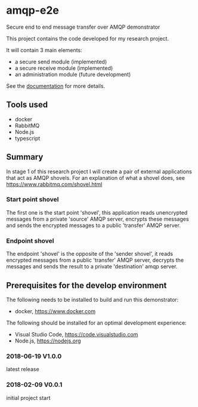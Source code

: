 # amqp-e2e
Secure end to end message transfer over AMQP demonstrator

This project contains the code developed for my research project.

It will contain 3 main elements:
* a secure send module (implemented)
* a secure receive module (implemented)
* an administration module (future development)

See the [documentation](documentation/readme.md) for more details.

## Tools used

- docker
- RabbitMQ
- Node.js
- typescript

## Summary

In stage 1 of this research project I will create a pair of external applications that act
as AMQP shovels. For an explanation of what a shovel does, see https://www.rabbitmq.com/shovel.html

### Start point shovel

The first one is the start point 'shovel', this application reads unencrypted messages from a
private 'source' AMQP server, encrypts these messages and sends the encrypted messages to a
public 'transfer' AMQP server.

### Endpoint shovel

The endpoint 'shovel' is the opposite of the 'sender shovel', it reads encrypted messages
from a public 'transfer' AMQP server, decrypts the messages and sends the result to a
private 'destination' amqp server.

## Prerequisites for the develop environment

The following needs to be installed to build and run this demonstrator:

- docker, https://www.docker.com

The following should be installed for an optimal development experience:

- Visual Studio Code, https://code.visualstudio.com
- Node.js, https://nodejs.org

### 2018-06-19 V1.0.0
latest release

### 2018-02-09 V0.0.1
initial project start
